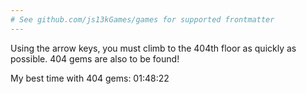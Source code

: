 ```yaml
---
# See github.com/js13kGames/games for supported frontmatter
---
```

Using the arrow keys, you must climb to the 404th floor as quickly as possible.
404 gems are also to be found!

My best time with 404 gems: 01:48:22